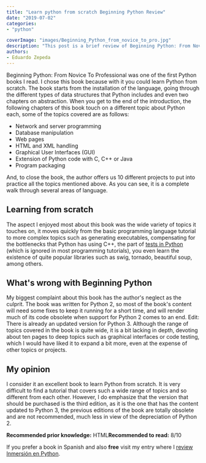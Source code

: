 ```yaml
---
title: "Learn python from scratch Beginning Python Review"
date: "2019-07-02"
categories:
- "python"

coverImage: "images/Beginning_Python_from_novice_to_pro.jpg"
description: "This post is a brief review of Beginning Python: From Novice To Professional, a book with which to learn Python from scratch."
authors:
- Eduardo Zepeda
---
```


Beginning Python: From Novice To Professional was one of the first Python books I read. I chose this book because with it you could learn Python from scratch. The book starts from the installation of the language, going through the different types of data structures that Python includes and even two chapters on abstraction. When you get to the end of the introduction, the following chapters of this book touch on a different topic about Python each, some of the topics covered are as follows:

* Network and server programming
* Database manipulation
* Web pages
* HTML and XML handling
* Graphical User Interfaces (GUI)
* Extension of Python code with C, C++ or Java
* Program packaging

And, to close the book, the author offers us 10 different projects to put into practice all the topics mentioned above. As you can see, it is a complete walk through several areas of language.

## Learning from scratch

The aspect I enjoyed most about this book was the wide variety of topics it touches on, it moves quickly from the basic programming language tutorial to more complex topics such as generating executables, compensating for the bottlenecks that Python has using C++, the part of [tests in Python](/blog/unittest-python-are-python-tests-worthwhile/) (which is ignored in most programming tutorials), you even learn the existence of quite popular libraries such as swig, tornado, beautiful soup, among others.

## What's wrong with Beginning Python

My biggest complaint about this book has the author's neglect as the culprit. The book was written for Python 2, so most of the book's content will need some fixes to keep it running for a short time, and will render much of its code obsolete when support for Python 2 comes to an end. Edit: There is already an updated version for Python 3. Although the range of topics covered in the book is quite wide, it is a bit lacking in depth, devoting about ten pages to deep topics such as graphical interfaces or code testing, which I would have liked it to expand a bit more, even at the expense of other topics or projects.

## My opinion

I consider it an excellent book to learn Python from scratch. It is very difficult to find a tutorial that covers such a wide range of topics and so different from each other. However, I do emphasize that the version that should be purchased is the third edition, as it is the one that has the content updated to Python 3, the previous editions of the book are totally obsolete and are not recommended, much less in view of the depreciation of Python 2.

**Recommended prior knowledge:** HTML**Recommended to read:** 8/10

If you prefer a book in Spanish and also **free** visit my entry where I [review Inmersión en Python](/blog/learn-python-from-scratch-with-this-free-book/).